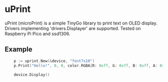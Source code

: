 # uPrint

uPrint (microPrint) is a simple TinyGo library to print text on OLED display. Drivers implementing 'drivers.Displayer' are supported. Tested on Raspberry Pi Pico and ssd1306.


## Example

```go
	p := uprint.New(&device, "font7x10")
	p.Print("Hello!", 0, 0, color.RGBA{R: 0xff, G: 0xff, B: 0xff, A: 0xff})

	device.Display()
```